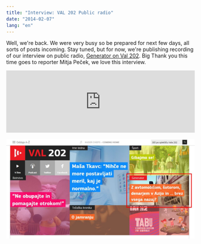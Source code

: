 ```yaml
---
title: "Interview: VAL 202 Public radio"
date: "2014-02-07"
lang: "en"
---
```


Well, we're back. We were very busy so be prepared for next few days, all sorts of posts incoming. Stay tuned, but for now, we're publishing recording of our interview on public radio, [Generator on Val 202](http://val202.rtvslo.si/2014/03/z-avtomobilom-sotorom-denarjem-v-azijo-in-brez-vsega-nazaj/ "Prispevek: Generator na Val 202"). Big Thank you this time goes to reporter Mitja Peček, we love this interview.

<iframe src="https://w.soundcloud.com/player/?url=https%3A//api.soundcloud.com/tracks/143504383&amp;color=ff5500" height="166" width="100%" frameborder="no" scrolling="no"></iframe>

![07042014_Val202_ps](../images/07042014_Val202_ps.jpg "Val202_naslovnica_07042014")
